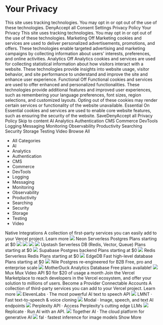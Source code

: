 # Your Privacy
This site uses tracking technologies. You may opt in or opt out of the use of these technologies.
DenyAccept all
Consent Settings
Privacy Policy
Your Privacy
This site uses tracking technologies. You may opt in or opt out of the use of these technologies.
Marketing
Off
Marketing cookies and services are used to deliver personalized advertisements, promotions, and offers. These technologies enable targeted advertising and marketing campaigns by collecting information about users' interests, preferences, and online activities. 
Analytics
Off
Analytics cookies and services are used for collecting statistical information about how visitors interact with a website. These technologies provide insights into website usage, visitor behavior, and site performance to understand and improve the site and enhance user experience.
Functional
Off
Functional cookies and services are used to offer enhanced and personalized functionalities. These technologies provide additional features and improved user experiences, such as remembering your language preferences, font sizes, region selections, and customized layouts. Opting out of these cookies may render certain services or functionality of the website unavailable.
Essential
On
Essential cookies and services are used to enable core website features, such as ensuring the security of the website. 
SaveDenyAccept all
Privacy Policy
Skip to content
AI
Analytics
Authentication
CMS
Commerce
DevTools
Logging
Messaging
Monitoring
Observability
Productivity
Searching
Security
Storage
Testing
Video
Browse All
  * All Categories
  * AI
  * Analytics
  * Authentication
  * CMS
  * Commerce
  * DevTools
  * Logging
  * Messaging
  * Monitoring
  * Observability
  * Productivity
  * Searching
  * Security
  * Storage
  * Testing
  * Video


Native Integrations
A collection of first-party services you can easily add to your Vercel project. Learn more
![](https://vercel.com/api/www/avatar/f3f5c58cf14f239dd686ee96fee64e842c70bbfb?s=96)
Neon
Serverless Postgres
Plans starting at $0
![](https://vercel.com/api/www/avatar/cfffdb788d0e6372f30572554f6e82fb45d4792a?s=96)
![](https://vercel.com/api/www/avatar/833bbaec19336169dedd190170cd5c0850139fe3?s=32)
![](https://vercel.com/api/www/avatar/3ae762734dc2d0cc5e6206e454d6c8b1ad51b829?s=32)
![](https://vercel.com/api/www/avatar/ee85e1d800834187973e75089fc22da30414e6d0?s=32)
Upstash
Serverless DB (Redis, Vector, Queue)
Plans starting at $0
![](https://vercel.com/api/www/avatar/2aacc0ae9760e16f368de26a20a0ee88ee4bfc47?s=96)
Supabase
Postgres backend
Plans starting at $0
![](https://vercel.com/api/www/avatar/384be925901705c58834a949cf24f1c32018fb84?s=96)
Redis
Serverless Redis
Plans starting at $0
![](https://vercel.com/api/www/avatar/42086a88a6234778ab289eb9ac375fcdafdc9911?s=96)
EdgeDB
Fast high-level database
Plans starting at $0
![](https://vercel.com/api/www/avatar/b6af8b19d7497f3e7c33294579dbeee9537cc725?s=96)
Nile
Postgres re-engineered for B2B
Free, pro and enterprise scale
![](https://vercel.com/api/www/avatar/474b9e9f7249d2a12aa24e744e7b0d15ecfa06a9?s=96)
MotherDuck
Analytics Database
Free plans available!
![](https://vercel.com/api/www/avatar/050af06c08893beb93aed171e69e48cdace280e1?s=96)
Mux
Mux Video API
$0 for $20 of usage a month
Join the Vercel Marketplace to reach developers in the Vercel ecosystem, and offer your solution to millions of users.
Become a Provider
Connectable Accounts
A collection of third-party services you can add to your Vercel project. Learn more
![](https://vercel.com/api/www/avatar/4d62baef887ac6f11c69406666e88ab112ff0767?s=72)
ElevenLabs
·
The most powerful AI text to speech API
![](https://vercel.com/api/www/avatar/0b9c61f3714765bb01a0f4aff42306af8828b9a3?s=72)
LMNT
·
Fast text-to-speech & voice cloning
![](https://vercel.com/api/www/avatar/61cdf3ebb19b09cafe29637fef1fc01d9573ee4b?s=72)
Modal
·
Image, speech, and text AI endpoints
![](https://vercel.com/api/www/avatar/708daed1db6c4975188bbfa6ccc4c6d949e5daa5?s=72)
Perplexity API
·
Access Perplexity's cutting edge LLMs
![](https://vercel.com/api/www/avatar/8b16553044589605a068304d51ef932f9de4d636?s=72)
Replicate
·
Run AI with an API.
![](https://vercel.com/api/www/avatar/ab5027d93db3c4b7564db935f23747d2aabf7f33?s=72)
Together AI
·
The cloud platform for generative AI
![](https://vercel.com/api/www/avatar/7d9b1890a3c4161fc64d6797c207c53764ed0638?s=72)
fal
·
fastest inference for image models 
Show More
